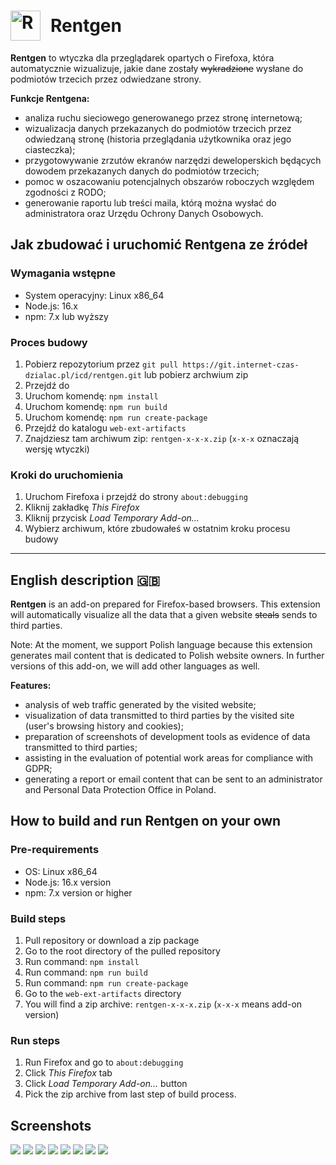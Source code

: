 <h1 style="display: flex; align-items: center;"><img src="./assets/icon-addon-2048.png" alt="Rentgen logo" style="margin-right: 1rem;" width="48"/> Rentgen</h1>

<strong>Rentgen</strong> to wtyczka dla przeglądarek opartych o Firefoxa, która automatycznie wizualizuje, jakie dane zostały ~~wykradzione~~ wysłane do podmiotów trzecich przez odwiedzane strony.

**Funkcje Rentgena:**

-   analiza ruchu sieciowego generowanego przez stronę internetową;
-   wizualizacja danych przekazanych do podmiotów trzecich przez odwiedzaną stronę (historia przeglądania użytkownika oraz jego ciasteczka);
-   przygotowywanie zrzutów ekranów narzędzi deweloperskich będących dowodem przekazanych danych do podmiotów trzecich;
-   pomoc w oszacowaniu potencjalnych obszarów roboczych względem zgodności z RODO;
-   generowanie raportu lub treści maila, którą można wysłać do administratora oraz Urzędu Ochrony Danych Osobowych.

## Jak zbudować i uruchomić Rentgena ze źródeł

### Wymagania wstępne

-   System operacyjny: Linux x86_64
-   Node.js: 16.x
-   npm: 7.x lub wyższy

### Proces budowy

1. Pobierz repozytorium przez `git pull https://git.internet-czas-dzialac.pl/icd/rentgen.git` lub pobierz archwium zip
2. Przejdź do
3. Uruchom komendę: `npm install`
4. Uruchom komendę: `npm run build`
5. Uruchom komendę: `npm run create-package`
6. Przejdź do katalogu `web-ext-artifacts`
7. Znajdziesz tam archiwum zip: `rentgen-x-x-x.zip` (`x-x-x` oznaczają wersję wtyczki)

### Kroki do uruchomienia

1. Uruchom Firefoxa i przejdź do strony `about:debugging`
2. Kliknij zakładkę _This Firefox_
3. Kliknij przycisk _Load Temporary Add-on..._
4. Wybierz archiwum, które zbudowałeś w ostatnim kroku procesu budowy

---

## English description 🇬🇧

<strong>Rentgen</strong> is an add-on prepared for Firefox-based browsers. This extension will automatically visualize all the data that a given website ~~steals~~ sends to third parties.

Note: At the moment, we support Polish language because this extension generates mail content that is dedicated to Polish website owners. In further versions of this add-on, we will add other languages as well.

**Features:**

-   analysis of web traffic generated by the visited website;
-   visualization of data transmitted to third parties by the visited site (user's browsing history and cookies);
-   preparation of screenshots of development tools as evidence of data transmitted to third parties;
-   assisting in the evaluation of potential work areas for compliance with GDPR;
-   generating a report or email content that can be sent to an administrator and Personal Data Protection Office in Poland.

## How to build and run Rentgen on your own

### Pre-requirements

-   OS: Linux x86_64
-   Node.js: 16.x version
-   npm: 7.x version or higher

### Build steps

1. Pull repository or download a zip package
2. Go to the root directory of the pulled repository
3. Run command: `npm install`
4. Run command: `npm run build`
5. Run command: `npm run create-package`
6. Go to the `web-ext-artifacts` directory
7. You will find a zip archive: `rentgen-x-x-x.zip` (`x-x-x` means add-on version)

### Run steps

1. Run Firefox and go to `about:debugging`
2. Click _This Firefox_ tab
3. Click _Load Temporary Add-on..._ button
4. Pick the zip archive from last step of build process.

## Screenshots

<img src="./assets/screenshots/1.png" />
<img src="./assets/screenshots/2.png" />
<img src="./assets/screenshots/3a.png" />
<img src="./assets/screenshots/3b.png" />
<img src="./assets/screenshots/4a.png" />
<img src="./assets/screenshots/4b.png" />
<img src="./assets/screenshots/5a.png" />
<img src="./assets/screenshots/5b.png" />
